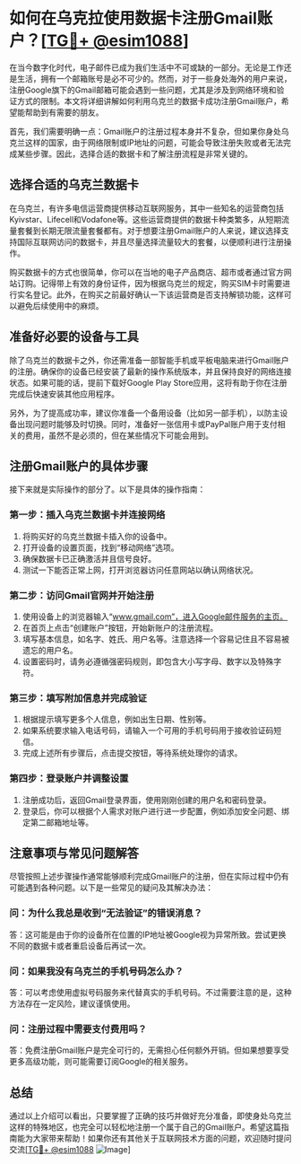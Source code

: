 # 如何在乌克拉使用数据卡注册Gmail账户？[[TG💪+ @esim1088](https://t.me/s/esim1088)]

在当今数字化时代，电子邮件已成为我们生活中不可或缺的一部分。无论是工作还是生活，拥有一个邮箱账号是必不可少的。然而，对于一些身处海外的用户来说，注册Google旗下的Gmail邮箱可能会遇到一些问题，尤其是涉及到网络环境和验证方式的限制。本文将详细讲解如何利用乌克兰的数据卡成功注册Gmail账户，希望能帮助到有需要的朋友。

首先，我们需要明确一点：Gmail账户的注册过程本身并不复杂，但如果你身处乌克兰这样的国家，由于网络限制或IP地址的问题，可能会导致注册失败或者无法完成某些步骤。因此，选择合适的数据卡和了解注册流程是非常关键的。

## 选择合适的乌克兰数据卡

在乌克兰，有许多电信运营商提供移动互联网服务，其中一些知名的运营商包括Kyivstar、Lifecell和Vodafone等。这些运营商提供的数据卡种类繁多，从短期流量套餐到长期无限流量套餐都有。对于想要注册Gmail账户的人来说，建议选择支持国际互联网访问的数据卡，并且尽量选择流量较大的套餐，以便顺利进行注册操作。

购买数据卡的方式也很简单，你可以在当地的电子产品商店、超市或者通过官方网站订购。记得带上有效的身份证件，因为根据乌克兰的规定，购买SIM卡时需要进行实名登记。此外，在购买之前最好确认一下该运营商是否支持解锁功能，这样可以避免后续使用中的麻烦。

## 准备好必要的设备与工具

除了乌克兰的数据卡之外，你还需准备一部智能手机或平板电脑来进行Gmail账户的注册。确保你的设备已经安装了最新的操作系统版本，并且保持良好的网络连接状态。如果可能的话，提前下载好Google Play Store应用，这将有助于你在注册完成后快速安装其他应用程序。

另外，为了提高成功率，建议你准备一个备用设备（比如另一部手机），以防主设备出现问题时能够及时切换。同时，准备好一张信用卡或PayPal账户用于支付相关的费用，虽然不是必须的，但在某些情况下可能会用到。

## 注册Gmail账户的具体步骤

接下来就是实际操作的部分了。以下是具体的操作指南：

### 第一步：插入乌克兰数据卡并连接网络

1. 将购买好的乌克兰数据卡插入你的设备中。
2. 打开设备的设置页面，找到“移动网络”选项。
3. 确保数据卡已正确激活并且信号良好。
4. 测试一下能否正常上网，打开浏览器访问任意网站以确认网络状况。

### 第二步：访问Gmail官网并开始注册

1. 使用设备上的浏览器输入“www.gmail.com”，进入Google邮件服务的主页。
2. 在首页上点击“创建账户”按钮，开始新账户的注册流程。
3. 填写基本信息，如名字、姓氏、用户名等。注意选择一个容易记住且不容易被遗忘的用户名。
4. 设置密码时，请务必遵循强密码规则，即包含大小写字母、数字以及特殊字符。

### 第三步：填写附加信息并完成验证

1. 根据提示填写更多个人信息，例如出生日期、性别等。
2. 如果系统要求输入电话号码，请输入一个可用的手机号码用于接收验证码短信。
3. 完成上述所有步骤后，点击提交按钮，等待系统处理你的请求。

### 第四步：登录账户并调整设置

1. 注册成功后，返回Gmail登录界面，使用刚刚创建的用户名和密码登录。
2. 登录后，你可以根据个人需求对账户进行进一步配置，例如添加安全问题、绑定第二邮箱地址等。

## 注意事项与常见问题解答

尽管按照上述步骤操作通常能够顺利完成Gmail账户的注册，但在实际过程中仍有可能遇到各种问题。以下是一些常见的疑问及其解决办法：

### 问：为什么我总是收到“无法验证”的错误消息？

答：这可能是由于你的设备所在位置的IP地址被Google视为异常所致。尝试更换不同的数据卡或者重启设备后再试一次。

### 问：如果我没有乌克兰的手机号码怎么办？

答：可以考虑使用虚拟号码服务来代替真实的手机号码。不过需要注意的是，这种方法存在一定风险，建议谨慎使用。

### 问：注册过程中需要支付费用吗？

答：免费注册Gmail账户是完全可行的，无需担心任何额外开销。但如果想要享受更多高级功能，则可能需要订阅Google的相关服务。

## 总结

通过以上介绍可以看出，只要掌握了正确的技巧并做好充分准备，即使身处乌克兰这样的特殊地区，也完全可以轻松地注册一个属于自己的Gmail账户。希望这篇指南能为大家带来帮助！如果你还有其他关于互联网技术方面的问题，欢迎随时提问交流[[TG💪+ @esim1088](https://t.me/s/esim1088) ![Image](https://i.postimg.cc/4NQfJmqS/Snipaste-2025-05-13-00-14-12.png)]